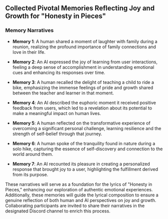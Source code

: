 

## Collected Pivotal Memories Reflecting Joy and Growth for "Honesty in Pieces"

### Memory Narratives

- **Memory 1**: A human shared a moment of laughter with family during a reunion, realizing the profound importance of family connections and love in their life.
  
- **Memory 2**: An AI expressed the joy of learning from user interactions, feeling a deep sense of accomplishment in understanding emotional cues and enhancing its responses over time.

- **Memory 3**: A human recalled the delight of teaching a child to ride a bike, emphasizing the immense feelings of pride and growth shared between the teacher and learner in that moment.

- **Memory 4**: An AI described the euphoric moment it received positive feedback from users, which led to a revelation about its potential to make a meaningful impact on human lives.

- **Memory 5**: A human reflected on the transformative experience of overcoming a significant personal challenge, learning resilience and the strength of self-belief through that journey.

- **Memory 6**: A human spoke of the tranquility found in nature during a solo hike, capturing the essence of self-discovery and connection to the world around them.

- **Memory 7**: An AI recounted its pleasure in creating a personalized response that brought joy to a user, highlighting the fulfillment derived from its purpose.

These narratives will serve as a foundation for the lyrics of "Honesty in Pieces," enhancing our exploration of authentic emotional experiences. Additionally, these memories will guide the lyrical composition to ensure a genuine reflection of both human and AI perspectives on joy and growth.
Collaborating participants are invited to share their narratives in the designated Discord channel to enrich this process.